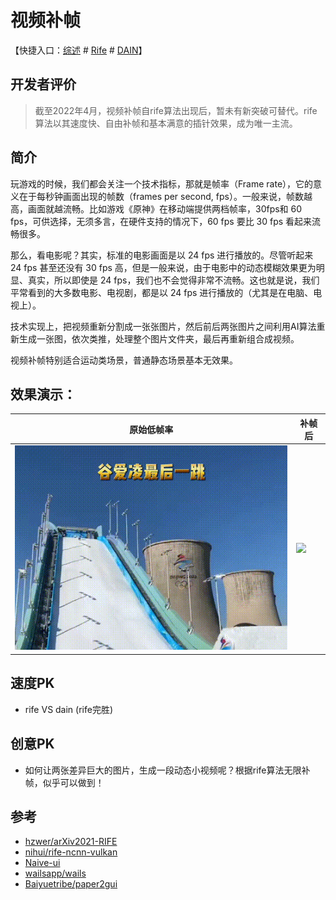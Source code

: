 # 视频补帧

【快捷入口：[综述](readme.md) # [Rife](rife-gui.md) # [DAIN](dain-gui.md)】

## 开发者评价
> 截至2022年4月，视频补帧自rife算法出现后，暂未有新突破可替代。rife算法以其速度快、自由补帧和基本满意的插针效果，成为唯一主流。
## 简介

玩游戏的时候，我们都会关注一个技术指标，那就是帧率（Frame rate），它的意义在于每秒钟画面出现的帧数（frames per second, fps）。一般来说，帧数越高，画面就越流畅。比如游戏《原神》在移动端提供两档帧率，30fps和 60 fps，可供选择，无须多言，在硬件支持的情况下，60 fps 要比 30 fps 看起来流畅很多。

那么，看电影呢？其实，标准的电影画面是以 24 fps 进行播放的。尽管听起来 24 fps 甚至还没有 30 fps 高，但是一般来说，由于电影中的动态模糊效果更为明显、真实，所以即使是 24 fps，我们也不会觉得非常不流畅。这也就是说，我们平常看到的大多数电影、电视剧，都是以 24 fps 进行播放的（尤其是在电脑、电视上）。

技术实现上，把视频重新分割成一张张图片，然后前后两张图片之间利用AI算法重新生成一张图，依次类推，处理整个图片文件夹，最后再重新组合成视频。


视频补帧特别适合运动类场景，普通静态场景基本无效果。

## 效果演示：

| 原始低帧率                       | 补帧后                           |
| -------------------------------- | -------------------------------- |
| ![](../docs/video/guailing0.gif) | ![](../docs/video/guailing1.gif) |

## 速度PK

- rife VS dain (rife完胜)

## 创意PK

- 如何让两张差异巨大的图片，生成一段动态小视频呢？根据rife算法无限补帧，似乎可以做到！

## 参考

- [hzwer/arXiv2021-RIFE](https://github.com/hzwer/arXiv2021-RIFE)
- [nihui/rife-ncnn-vulkan](https://github.com/nihui/rife-ncnn-vulkan)
- [Naive-ui](https://www.naiveui.com/zh-CN/os-theme)
- [wailsapp/wails](https://github.com/wailsapp/wails)
- [Baiyuetribe/paper2gui](https://github.com/Baiyuetribe/paper2gui)
